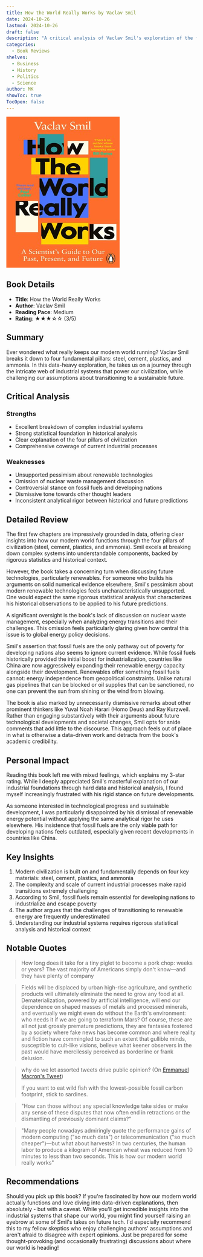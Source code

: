 ```yaml
---
title: How the World Really Works by Vaclav Smil
date: 2024-10-26
lastmod: 2024-10-26
draft: false
description: "A critical analysis of Vaclav Smil's exploration of the four pillars of modern civilization: steel, cement, plastics, and ammonia."
categories:
  - Book Reviews
shelves:
  - Business
  - History
  - Politics
  - Science
author: MK
showToc: true
TocOpen: false
---
```

![](how-the-world-really-works-cover.png)
## Book Details
- **Title**: How the World Really Works
- **Author**: Vaclav Smil
- **Reading Pace**: Medium
- **Rating**: ★★★☆☆ (3/5)

## Summary
Ever wondered what really keeps our modern world running? Vaclav Smil breaks it down to four fundamental pillars: steel, cement, plastics, and ammonia. In this data-heavy exploration, he takes us on a journey through the intricate web of industrial systems that power our civilization, while challenging our assumptions about transitioning to a sustainable future.

## Critical Analysis

### Strengths
- Excellent breakdown of complex industrial systems
- Strong statistical foundation in historical analysis
- Clear explanation of the four pillars of civilization
- Comprehensive coverage of current industrial processes

### Weaknesses
- Unsupported pessimism about renewable technologies
- Omission of nuclear waste management discussion
- Controversial stance on fossil fuels and developing nations
- Dismissive tone towards other thought leaders
- Inconsistent analytical rigor between historical and future predictions

## Detailed Review

The first few chapters are impressively grounded in data, offering clear insights into how our modern world functions through the four pillars of civilization (steel, cement, plastics, and ammonia). Smil excels at breaking down complex systems into understandable components, backed by rigorous statistics and historical context.

However, the book takes a concerning turn when discussing future technologies, particularly renewables. For someone who builds his arguments on solid numerical evidence elsewhere, Smil's pessimism about modern renewable technologies feels uncharacteristically unsupported. One would expect the same rigorous statistical analysis that characterizes his historical observations to be applied to his future predictions.

A significant oversight is the book's lack of discussion on nuclear waste management, especially when analyzing energy transitions and their challenges. This omission feels particularly glaring given how central this issue is to global energy policy decisions.

Smil's assertion that fossil fuels are the only pathway out of poverty for developing nations also seems to ignore current evidence. While fossil fuels historically provided the initial boost for industrialization, countries like China are now aggressively expanding their renewable energy capacity alongside their development. Renewables offer something fossil fuels cannot: energy independence from geopolitical constraints. Unlike natural gas pipelines that can be blocked or oil supplies that can be sanctioned, no one can prevent the sun from shining or the wind from blowing.

The book is also marked by unnecessarily dismissive remarks about other prominent thinkers like Yuval Noah Harari (Homo Deus) and Ray Kurzweil. Rather than engaging substantively with their arguments about future technological developments and societal changes, Smil opts for snide comments that add little to the discourse. This approach feels out of place in what is otherwise a data-driven work and detracts from the book's academic credibility.

## Personal Impact

Reading this book left me with mixed feelings, which explains my 3-star rating. While I deeply appreciated Smil's masterful explanation of our industrial foundations through hard data and historical analysis, I found myself increasingly frustrated with his rigid stance on future developments.

As someone interested in technological progress and sustainable development, I was particularly disappointed by his dismissal of renewable energy potential without applying the same analytical rigor he uses elsewhere. His insistence that fossil fuels are the only viable path for developing nations feels outdated, especially given recent developments in countries like China.

## Key Insights

1. Modern civilization is built on and fundamentally depends on four key materials: steel, cement, plastics, and ammonia
2. The complexity and scale of current industrial processes make rapid transitions extremely challenging
3. According to Smil, fossil fuels remain essential for developing nations to industrialize and escape poverty
4. The author argues that the challenges of transitioning to renewable energy are frequently underestimated
5. Understanding our industrial systems requires rigorous statistical analysis and historical context

## Notable Quotes

> How long does it take for a tiny piglet to become a pork chop: weeks or years? The vast majority of Americans simply don't know—and they have plenty of company

> Fields will be displaced by urban high-rise agriculture, and synthetic products will ultimately eliminate the need to grow any food at all. Dematerialization, powered by artificial intelligence, will end our dependence on shaped masses of metals and processed minerals, and eventually we might even do without the Earth's environment: who needs it if we are going to terraform Mars? Of course, these are all not just grossly premature predictions, they are fantasies fostered by a society where fake news has become common and where reality and fiction have commingled to such an extent that gullible minds, susceptible to cult-like visions, believe what keener observers in the past would have mercilessly perceived as borderline or frank delusion.

> why do we let assorted tweets drive public opinion? (On [Emmanuel Macron's Tweet](https://x.com/EmmanuelMacron/status/1164617008962527232))
> 
> If you want to eat wild fish with the lowest-possible fossil carbon footprint, stick to sardines.

> "How can those without any special knowledge take sides or make any sense of these disputes that now often end in retractions or the dismantling of previously dominant claims?"

> "Many people nowadays admiringly quote the performance gains of modern computing ("so much data") or telecommunication ("so much cheaper")—but what about harvests? In two centuries, the human labor to produce a kilogram of American wheat was reduced from 10 minutes to less than two seconds. This is how our modern world really works"

## Recommendations

Should you pick up this book? If you're fascinated by how our modern world actually functions and love diving into data-driven explanations, then absolutely - but with a caveat. While you'll get incredible insights into the industrial systems that shape our world, you might find yourself raising an eyebrow at some of Smil's takes on future tech. I'd especially recommend this to my fellow skeptics who enjoy challenging authors' assumptions and aren't afraid to disagree with expert opinions. Just be prepared for some thought-provoking (and occasionally frustrating) discussions about where our world is heading!
